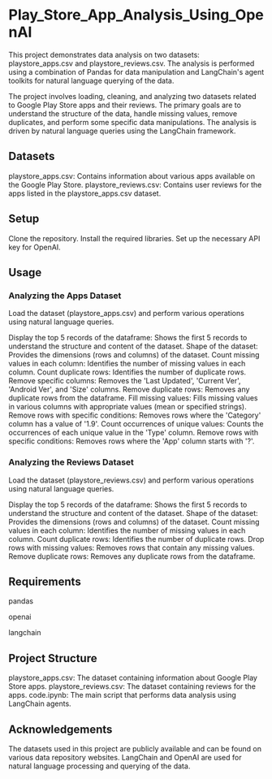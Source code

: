 # Play_Store_App_Analysis_Using_OpenAI

This project demonstrates data analysis on two datasets: playstore_apps.csv and playstore_reviews.csv. The analysis is performed using a combination of Pandas for data manipulation and LangChain's agent toolkits for natural language querying of the data.

The project involves loading, cleaning, and analyzing two datasets related to Google Play Store apps and their reviews. The primary goals are to understand the structure of the data, handle missing values, remove duplicates, and perform some specific data manipulations. The analysis is driven by natural language queries using the LangChain framework.

## Datasets
playstore_apps.csv: Contains information about various apps available on the Google Play Store.
playstore_reviews.csv: Contains user reviews for the apps listed in the playstore_apps.csv dataset.

## Setup
Clone the repository.
Install the required libraries.
Set up the necessary API key for OpenAI.

## Usage

### Analyzing the Apps Dataset

Load the dataset (playstore_apps.csv) and perform various operations using natural language queries.

Display the top 5 records of the dataframe: Shows the first 5 records to understand the structure and content of the dataset.
Shape of the dataset: Provides the dimensions (rows and columns) of the dataset.
Count missing values in each column: Identifies the number of missing values in each column.
Count duplicate rows: Identifies the number of duplicate rows.
Remove specific columns: Removes the 'Last Updated', 'Current Ver', 'Android Ver', and 'Size' columns.
Remove duplicate rows: Removes any duplicate rows from the dataframe.
Fill missing values: Fills missing values in various columns with appropriate values (mean or specified strings).
Remove rows with specific conditions: Removes rows where the 'Category' column has a value of '1.9'.
Count occurrences of unique values: Counts the occurrences of each unique value in the 'Type' column.
Remove rows with specific conditions: Removes rows where the 'App' column starts with '?'.

### Analyzing the Reviews Dataset

Load the dataset (playstore_reviews.csv) and perform various operations using natural language queries.

Display the top 5 records of the dataframe: Shows the first 5 records to understand the structure and content of the dataset.
Shape of the dataset: Provides the dimensions (rows and columns) of the dataset.
Count missing values in each column: Identifies the number of missing values in each column.
Count duplicate rows: Identifies the number of duplicate rows.
Drop rows with missing values: Removes rows that contain any missing values.
Remove duplicate rows: Removes any duplicate rows from the dataframe.

## Requirements

pandas

openai

langchain

## Project Structure

playstore_apps.csv: The dataset containing information about Google Play Store apps.
playstore_reviews.csv: The dataset containing reviews for the apps.
code.ipynb: The main script that performs data analysis using LangChain agents.

## Acknowledgements
The datasets used in this project are publicly available and can be found on various data repository websites.
LangChain and OpenAI are used for natural language processing and querying of the data.
